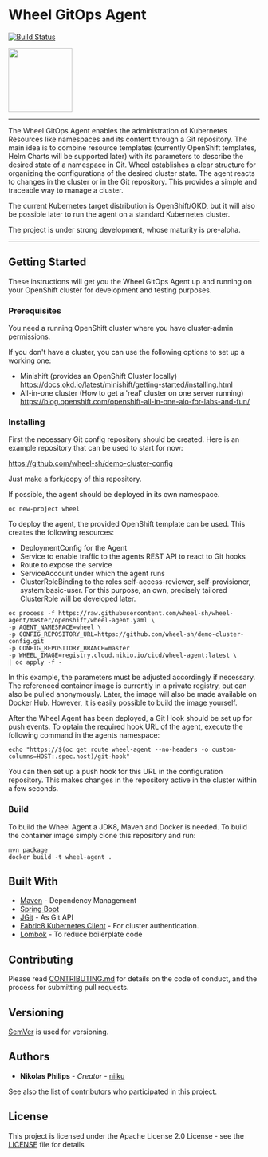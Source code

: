 # Wheel GitOps Agent
[![Build Status](https://travis-ci.com/wheel-sh/wheel-agent.svg?branch=master)](https://travis-ci.com/wheel-sh/wheel-agent)

<img src="https://github.com/wheel-sh/wheel-agent/raw/master/img/wheel.png" width="128">

---

The Wheel GitOps Agent enables the administration of Kubernetes Resources like namespaces and its content through a Git repository. The main idea is to combine resource templates (currently OpenShift templates, Helm Charts will be supported later) with its parameters to describe the desired state of a namespace in Git. Wheel establishes a clear structure for organizing the configurations of the desired cluster state. The agent reacts to changes in the cluster or in the Git repository. This provides a simple and traceable way to manage a cluster.

The current Kubernetes target distribution is OpenShift/OKD, but it will also be possible later to run the agent on a standard Kubernetes cluster.

The project is under strong development, whose maturity is pre-alpha.

---


## Getting Started

These instructions will get you the Wheel GitOps Agent up and running on your OpenShift cluster for development and testing purposes. 

### Prerequisites

You need a running OpenShift cluster where you have cluster-admin permissions. 

If you don't have a cluster, you can use the following options to set up a working one:
* Minishift (provides an OpenShift Cluster locally) https://docs.okd.io/latest/minishift/getting-started/installing.html
* All-in-one cluster (How to get a 'real' cluster on one server running) https://blog.openshift.com/openshift-all-in-one-aio-for-labs-and-fun/


### Installing

First the necessary Git config repository should be created. Here is an example repository that can be used to start for now:

https://github.com/wheel-sh/demo-cluster-config

Just make a fork/copy of this repository.

If possible, the agent should be deployed in its own namespace.

```
oc new-project wheel
```

To deploy the agent, the provided OpenShift template can be used. This creates the following resources:

* DeploymentConfig for the Agent
* Service to enable traffic to the agents REST API to react to Git hooks
* Route to expose the service
* ServiceAccount under which the agent runs
* ClusterRoleBinding to the roles self-access-reviewer, self-provisioner, system:basic-user. For this purpose, an own, precisely tailored ClusterRole will be developed later.
 
```
oc process -f https://raw.githubusercontent.com/wheel-sh/wheel-agent/master/openshift/wheel-agent.yaml \
-p AGENT_NAMESPACE=wheel \
-p CONFIG_REPOSITORY_URL=https://github.com/wheel-sh/demo-cluster-config.git
-p CONFIG_REPOSITORY_BRANCH=master
-p WHEEL_IMAGE=registry.cloud.nikio.io/cicd/wheel-agent:latest \
| oc apply -f -
```

In this example, the parameters must be adjusted accordingly if necessary. The referenced container image is currently in a private registry, but can also be pulled anonymously. Later, the image will also be made available on Docker Hub. However, it is easily possible to build the image yourself.

After the Wheel Agent has been deployed, a Git Hook should be set up for push events. To optain the required hook URL of the agent, execute the following command in the agents namespace:

```
echo "https://$(oc get route wheel-agent --no-headers -o custom-columns=HOST:.spec.host)/git-hook"
```

You can then set up a push hook for this URL in the configuration repository. This makes changes in the repository active in the cluster within a few seconds. 

### Build

To build the Wheel Agent a JDK8, Maven and Docker is needed. To build the container image simply clone this repository and run:

```
mvn package
docker build -t wheel-agent .
```

## Built With

* [Maven](https://maven.apache.org/) - Dependency Management
* [Spring Boot](https://spring.io/projects/spring-boot)
* [JGit](https://www.eclipse.org/jgit/) - As Git API
* [Fabric8 Kubernetes Client](https://github.com/fabric8io/kubernetes-client) - For cluster authentication. 
* [Lombok](https://projectlombok.org/) - To reduce boilerplate code

## Contributing

Please read [CONTRIBUTING.md](https://gist.github.com/PurpleBooth/b24679402957c63ec426) for details on the code of conduct, and the process for submitting pull requests.

## Versioning

[SemVer](http://semver.org/) is used for versioning. 

## Authors

* **Nikolas Philips** - *Creator* - [niiku](https://github.com/niiku)

See also the list of [contributors](https://github.com/wheel-sh/wheel-agent/contributors) who participated in this project.

## License

This project is licensed under the Apache License 2.0 License - see the [LICENSE](https://github.com/wheel-sh/wheel-agent/blob/master/LICENSE) file for details

